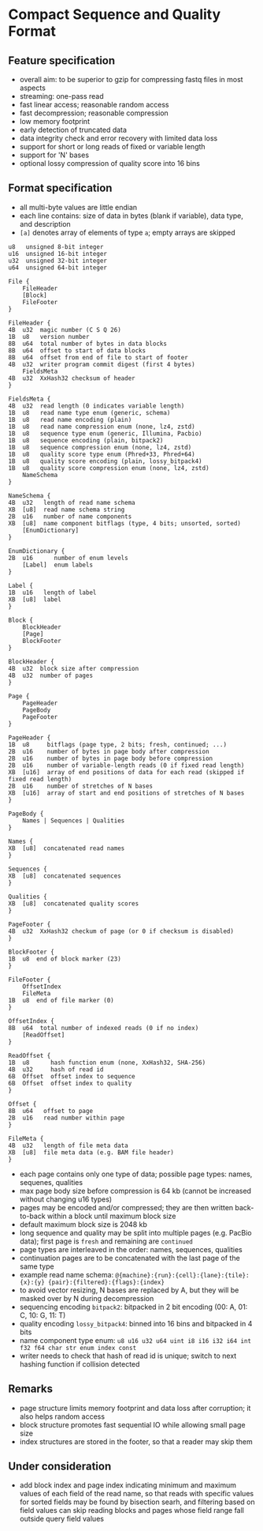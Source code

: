 # Compact Sequence and Quality Format

## Feature specification

* overall aim: to be superior to gzip for compressing fastq files in most aspects
* streaming: one-pass read
* fast linear access; reasonable random access
* fast decompression; reasonable compression
* low memory footprint
* early detection of truncated data
* data integrity check and error recovery with limited data loss
* support for short or long reads of fixed or variable length
* support for 'N' bases
* optional lossy compression of quality score into 16 bins

## Format specification

- all multi-byte values are little endian
- each line contains: size of data in bytes (blank if variable), data type, and description
- `[a]` denotes array of elements of type `a`; empty arrays are skipped

```
u8   unsigned 8-bit integer
u16  unsigned 16-bit integer
u32  unsigned 32-bit integer
u64  unsigned 64-bit integer

File {
    FileHeader
    [Block]
    FileFooter
}

FileHeader {
4B  u32  magic number (C S Q 26)
1B  u8   version number
8B  u64  total number of bytes in data blocks
8B  u64  offset to start of data blocks
8B  u64  offset from end of file to start of footer
4B  u32  writer program commit digest (first 4 bytes)
    FieldsMeta
4B  u32  XxHash32 checksum of header
}

FieldsMeta {
4B  u32  read length (0 indicates variable length)
1B  u8   read name type enum (generic, schema)
1B  u8   read name encoding (plain)
1B  u8   read name compression enum (none, lz4, zstd)
1B  u8   sequence type enum (generic, Illumina, Pacbio)
1B  u8   sequence encoding (plain, bitpack2)
1B  u8   sequence compression enum (none, lz4, zstd)
1B  u8   quality score type enum (Phred+33, Phred+64)
1B  u8   quality score encoding (plain, lossy_bitpack4)
1B  u8   quality score compression enum (none, lz4, zstd)
    NameSchema
}

NameSchema {
4B  u32   length of read name schema
XB  [u8]  read name schema string
2B  u16   number of name components
XB  [u8]  name component bitflags (type, 4 bits; unsorted, sorted)
    [EnumDictionary]
}

EnumDictionary {
2B  u16      number of enum levels
    [Label]  enum labels
}

Label {
1B  u16   length of label
XB  [u8]  label
}

Block {
    BlockHeader
    [Page]
    BlockFooter
}

BlockHeader {
4B  u32  block size after compression
4B  u32  number of pages
}

Page {
    PageHeader
    PageBody
    PageFooter
}

PageHeader {
1B  u8     bitflags (page type, 2 bits; fresh, continued; ...)
2B  u16    number of bytes in page body after compression
2B  u16    number of bytes in page body before compression
2B  u16    number of variable-length reads (0 if fixed read length)
XB  [u16]  array of end positions of data for each read (skipped if fixed read length)
2B  u16    number of stretches of N bases
XB  [u16]  array of start and end positions of stretches of N bases
}

PageBody {
    Names | Sequences | Qualities
}

Names {
XB  [u8]  concatenated read names
}

Sequences {
XB  [u8]  concatenated sequences
}

Qualities {
XB  [u8]  concatenated quality scores
}

PageFooter {
4B  u32  XxHash32 checkum of page (or 0 if checksum is disabled)
}

BlockFooter {
1B  u8  end of block marker (23)
}

FileFooter {
    OffsetIndex
    FileMeta
1B  u8  end of file marker (0)
}

OffsetIndex {
8B  u64  total number of indexed reads (0 if no index)
    [ReadOffset]
}

ReadOffset {
1B  u8      hash function enum (none, XxHash32, SHA-256)
4B  u32     hash of read id
6B  Offset  offset index to sequence
6B  Offset  offset index to quality
}

Offset {
8B  u64   offset to page
2B  u16   read number within page
}

FileMeta {
4B  u32   length of file meta data
XB  [u8]  file meta data (e.g. BAM file header)
}
```

- each page contains only one type of data; possible page types: names, sequenes, qualities
- max page body size before compression is 64 kb (cannot be increased without changing u16 types)
- pages may be encoded and/or compressed; they are then written back-to-back within a block until maximum block size
- default maximum block size is 2048 kb
- long sequence and quality may be split into multiple pages (e.g. PacBio data);
  first page is `fresh` and remaining are `continued`
- page types are interleaved in the order: names, sequences, qualities
- continuation pages are to be concatenated with the last page of the same type
- example read name schema: `@{machine}:{run}:{cell}:{lane}:{tile}:{x}:{y} {pair}:{filtered}:{flags}:{index}`
- to avoid vector resizing, N bases are replaced by A, but they will be masked over by N during decompression
- sequencing encoding `bitpack2`: bitpacked in 2 bit encoding (00: A, 01: C, 10: G, 11: T)
- quality encoding `lossy_bitpack4`: binned into 16 bins and bitpacked in 4 bits
- name component type enum: `u8 u16 u32 u64 uint i8 i16 i32 i64 int f32 f64 char str enum index const`
- writer needs to check that hash of read id is unique; switch to next hashing function if collision detected

## Remarks

- page structure limits memory footprint and data loss after corruption; it also helps random access
- block structure promotes fast sequential IO while allowing small page size
- index structures are stored in the footer, so that a reader may skip them

## Under consideration

- add block index and page index indicating minimum and maximum values of each field of the read name,
  so that reads with specific values for sorted fields may be found by bisection searh, and
  filtering based on field values can skip reading blocks and pages whose field range
  fall outside query field values
